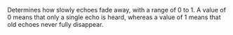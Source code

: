Determines how slowly echoes fade away, with a range of 0 to 1. A value of
0 means that only a single echo is heard, whereas a value of 1 means that
old echoes never fully disappear.